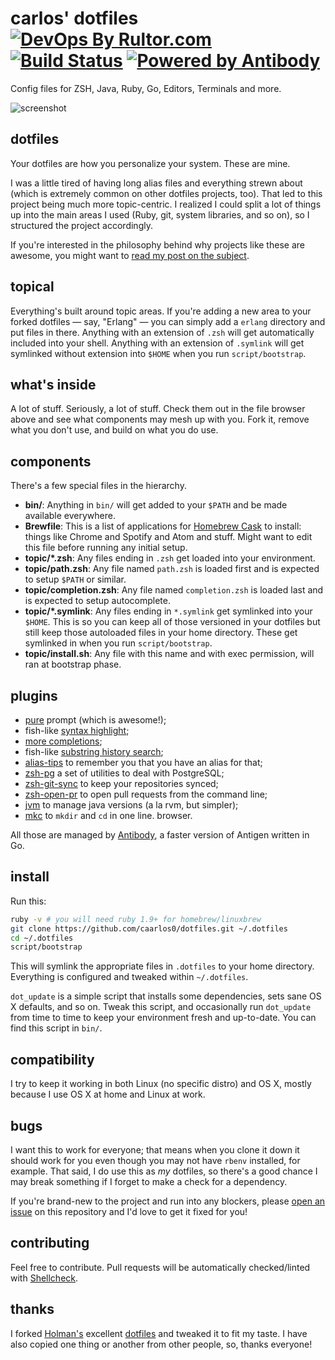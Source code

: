 # carlos' dotfiles  [![DevOps By Rultor.com][rb]][rb] [![Build Status][tb]][tp] [![Powered by Antibody][ab]][ap]

Config files for ZSH, Java, Ruby, Go, Editors, Terminals and more.

![screenshot][scrn]

[ap]: https://github.com/getantibody/antibody
[ab]: https://img.shields.io/badge/powered%20by-antibody-blue.svg?style=flat-square
[rb]: http://www.rultor.com/b/caarlos0/dotfiles
[rp]: http://www.rultor.com/p/caarlos0/dotfiles
[tb]: https://img.shields.io/travis/caarlos0/dotfiles.svg?style=flat-square
[tp]: https://travis-ci.org/caarlos0/dotfiles
[scrn]: https://raw.githubusercontent.com/caarlos0/dotfiles/master/screenshot.png

## dotfiles

Your dotfiles are how you personalize your system. These are mine.

I was a little tired of having long alias files and everything strewn about
(which is extremely common on other dotfiles projects, too). That led to this
project being much more topic-centric. I realized I could split a lot of things
up into the main areas I used (Ruby, git, system libraries, and so on), so I
structured the project accordingly.

If you're interested in the philosophy behind why projects like these are
awesome, you might want to [read my post on the subject][post].

[post]: http://carlosbecker.com/posts/dotfiles-are-meant-to-be-forked/

## topical

Everything's built around topic areas. If you're adding a new area to your
forked dotfiles — say, "Erlang" — you can simply add a `erlang` directory and
put files in there. Anything with an extension of `.zsh` will get automatically
included into your shell. Anything with an extension of `.symlink` will get
symlinked without extension into `$HOME` when you run `script/bootstrap`.

## what's inside

A lot of stuff. Seriously, a lot of stuff. Check them out in the file browser
above and see what components may mesh up with you. Fork it, remove what you
don't use, and build on what you do use.

## components

There's a few special files in the hierarchy.

- **bin/**: Anything in `bin/` will get added to your `$PATH` and be made
  available everywhere.
- **Brewfile**: This is a list of applications for
  [Homebrew Cask](http://caskroom.io) to install: things like Chrome and
  Spotify and Atom and stuff. Might want to edit this file before running
  any initial setup.
- **topic/\*.zsh**: Any files ending in `.zsh` get loaded into your
  environment.
- **topic/path.zsh**: Any file named `path.zsh` is loaded first and is
  expected to setup `$PATH` or similar.
- **topic/completion.zsh**: Any file named `completion.zsh` is loaded
  last and is expected to setup autocomplete.
- **topic/\*.symlink**: Any files ending in `*.symlink` get symlinked into
  your `$HOME`. This is so you can keep all of those versioned in your dotfiles
  but still keep those autoloaded files in your home directory. These get
  symlinked in when you run `script/bootstrap`.
- **topic/install.sh**: Any file with this name and with exec permission, will
ran at bootstrap phase.

## plugins

- [pure][pure] prompt (which is awesome!);
- fish-like [syntax highlight][zsh-syntax-highlighting];
- [more completions][zsh-completions];
- fish-like [substring history search][zsh-history-substring-search];
- [alias-tips][alias-tips] to remember you that you have an alias for that;
- [zsh-pg][zsh-pg] a set of utilities to deal with PostgreSQL;
- [zsh-git-sync][zsh-git-sync] to keep your repositories synced;
- [zsh-open-pr][zsh-open-pr] to open pull requests from the command line;
- [jvm][jvm] to manage java versions (a la rvm, but simpler);
- [mkc][zsh-mkc] to `mkdir` and `cd` in one line.
browser.

All those are managed by [Antibody][antibody], a faster version of Antigen
written in Go.

[pure]: https://github.com/sindresorhus/pure
[antibody]: https://github.com/caarlos0/antibody
[jvm]: https://github.com/caarlos0/jvm
[zsh-pg]: https://github.com/caarlos0/zsh-pg
[alias-tips]: https://github.com/djui/alias-tips
[zsh-mkc]: https://github.com/caarlos0/zsh-mkc
[zsh-git-sync]: https://github.com/caarlos0/zsh-git-sync
[zsh-completions]: https://github.com/zsh-users/zsh-completions
[zsh-open-pr]: https://github.com/caarlos0/zsh-open-pr
[zsh-syntax-highlighting]: https://github.com/zsh-users/zsh-syntax-highlighting
[zsh-history-substring-search]: https://github.com/zsh-users/zsh-history-substring-search

## install

Run this:

```sh
ruby -v # you will need ruby 1.9+ for homebrew/linuxbrew
git clone https://github.com/caarlos0/dotfiles.git ~/.dotfiles
cd ~/.dotfiles
script/bootstrap
```

This will symlink the appropriate files in `.dotfiles` to your home directory.
Everything is configured and tweaked within `~/.dotfiles`.

`dot_update` is a simple script that installs some dependencies, sets sane OS X
defaults, and so on. Tweak this script, and occasionally run `dot_update` from
time to time to keep your environment fresh and up-to-date. You can find
this script in `bin/`.

## compatibility

I try to keep it working in both Linux (no specific distro) and OS X,
mostly because I use OS X at home and Linux at work.

## bugs

I want this to work for everyone; that means when you clone it down it should
work for you even though you may not have `rbenv` installed, for example. That
said, I do use this as *my* dotfiles, so there's a good chance I may break
something if I forget to make a check for a dependency.

If you're brand-new to the project and run into any blockers, please
[open an issue](https://github.com/caarlos0/dotfiles/issues) on this repository
and I'd love to get it fixed for you!

## contributing

Feel free to contribute. Pull requests will be automatically
checked/linted with [Shellcheck](https://github.com/koalaman/shellcheck).

## thanks

I forked [Holman's](http://github.com/holman) excellent
[dotfiles](http://github.com/holman/dotfiles) and tweaked it to fit my
taste. I have also copied one thing or another from other people, so,
thanks everyone!
